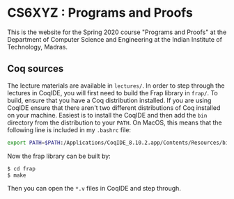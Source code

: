 # CS6XYZ : Programs and Proofs

This is the website for the Spring 2020 course "Programs and Proofs" at the
Department of Computer Science and Engineering at the Indian Institute of
Technology, Madras.

## Coq sources

The lecture materials are available in `lectures/`. In order to step through the
lectures in CoqIDE, you will first need to build the Frap library in `frap/`. To
build, ensure that you have a Coq distribution installed. If you are using
CoqIDE ensure that there aren't two different distributions of Coq installed on
your machine. Easiest is to install the CoqIDE and then add the `bin` directory
from the distribution to your `PATH`. On MacOS, this means that the following
line is included in my `.bashrc` file:

```bash
export PATH=$PATH:/Applications/CoqIDE_8.10.2.app/Contents/Resources/bin/
```

Now the frap library can be built by:

```bash
$ cd frap
$ make
```

Then you can open the `*.v` files in CoqIDE and step through. 
